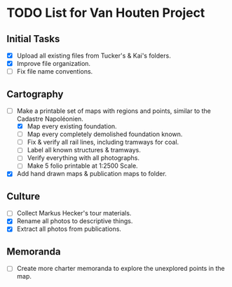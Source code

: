 # TODO List for Van Houten Project

## Initial Tasks
- [x] Upload all existing files from Tucker's & Kai's folders.
- [x] Improve file organization.
- [ ] Fix file name conventions.

## Cartography
- [ ] Make a printable set of maps with regions and points, similar to the Cadastre Napoléonien.
    - [x] Map every existing foundation.
    - [ ] Map every completely demolished foundation known.
    - [ ] Fix & verify all rail lines, including tramways for coal.
    - [ ] Label all known structures & tramways.
    - [ ] Verify everything with all photographs.
    - [ ] Make 5 folio printable at 1:2500 Scale.
- [x] Add hand drawn maps & publication maps to folder.

## Culture
- [ ] Collect Markus Hecker's tour materials.
- [x] Rename all photos to descriptive things.
- [x] Extract all photos from publications.

## Memoranda
- [ ] Create more charter memoranda to explore the unexplored points in the map.